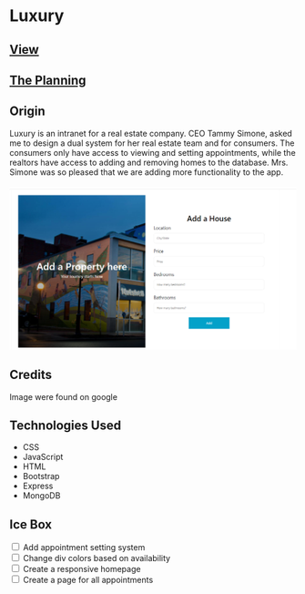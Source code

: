 <h1>Luxury</h2>
 

<a href="https://kg-homes.herokuapp.com/"><h2>View</h2></a>
<a href="https://trello.com/b/aVJ57lF1/unit-2"><h2>The Planning</h2></a>


<h2>Origin</h2>
Luxury is an intranet for a real estate company. CEO Tammy Simone, asked me to design a dual system for her real estate team and for consumers. The consumers only have access to viewing and setting appointments, while the realtors have access to adding and removing homes to the database. Mrs. Simone was so pleased that we are adding more functionality to the app. <br> 
<br>
<img src="./public/images/Screenshot%202022-03-10%20111904.png">



<h2>Credits</h2>
Image were found on google

<h2>Technologies Used</h2>
<ul>
  <li>CSS</li>
  <li>JavaScript</li>
  <li>HTML</li>
  <li>Bootstrap</li>
  <li>Express</li>
  <li>MongoDB</li>

</ul>

<h2>Ice Box</h2>
<div>
  <input type="checkbox" id="scales" name="scales"
         >
  <label for="scales">Add appointment setting system</label>
</div>
<div>
  <input type="checkbox" id="scales" name="scales"
         >
  <label for="scales">Change div colors based on availability</label>
</div>
<div>
  <input type="checkbox" id="scales" name="scales"
         >
  <label for="scales">Create a responsive homepage</label>
</div>
<div>
  <input type="checkbox" id="scales" name="scales"
         >
  <label for="scales">Create a page for all appointments</label>
</div>